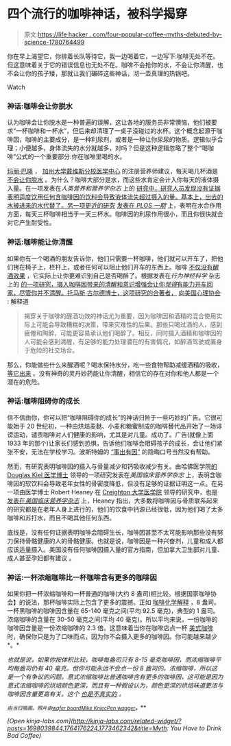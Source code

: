 # 四个流行的咖啡神话，被科学揭穿

> 原文:[https://life hacker . com/four-popular-coffee-myths-debuted-by-science-1780764499](https://lifehacker.com/four-popular-coffee-myths-debunked-by-science-1780764499)

你在早上渴望它，你排着长队等待它，我一边喝着它，一边写下:咖啡无处不在。但这意味着关于它的错误信息也无处不在。咖啡不会抢你的水，不会让你清醒，也不会让你的孩子矮，那就让我们碾碎这些神话，沏一壶真理的热锅吧。

Watch

### 神话:咖啡会让你脱水

认为咖啡会让你脱水是一种普遍的误解，这让各地的服务员非常懊恼，他们被要求“一杯咖啡和一杯水”，但后来却清理了一桌子没碰过的水杯。这个概念起源于咖啡因，咖啡的主要成分，是一种利尿剂，或者是一种让你尿尿的物质。逻辑似乎合理；小便越多，身体流失的水分就越多，对吗？但是这种逻辑忽略了整个“喝咖啡”公式的一个重要部分:你在咖啡里喝的水。

[玛丽·巴隆](http://www.ucdmc.ucdavis.edu/livinghealthy/about-us/our-team.html) ， [加州大学戴维斯分校医学中心](http://www.ucdmc.ucdavis.edu/welcome/index.html) 的注册营养师建议，每天喝几杯酒是 [不会让你脱水](http://www.mensjournal.com/expert-advice/drink-up-9-myths-about-coffee-debunked-20151119) 。为什么？咖啡大部分是水，而这些水肯定会计入你每天的液体摄入量。在一项发表在*人类营养和营养学杂志* 上的 [研究中，研究人员发现没有证据表明适度饮用任何含咖啡因的饮料会导致液体流失超过摄入的量。基本上，出去的水被进来的水代替了。另一项更近的研究](http://www.ncbi.nlm.nih.gov/pubmed/19774754) [发表在 *PLOS 一期*](http://journals.plos.org/plosone/article?id=10.1371/journal.pone.0084154) 上，表明在水合作用方面，每天三杯咖啡相当于一天三杯水。咖啡因的利尿作用很小，而且你很快就会对它产生耐受性。

### 神话:咖啡能让你清醒

如果你有一个喝酒的朋友告诉你，他们只需要一杯咖啡，他们就可以开车了，把他们铐在椅子上，栏杆上，或者任何可以阻止他们开车的东西上。咖啡 [不仅没有醒酒效果](http://lifehacker.com/eight-stubborn-alcohol-myths-debunked-by-science-1589574974) ，它实际上让你更难识别自己是否喝醉了。根据发表在*行为神经科学* 杂志上的 [的一项研究，摄入咖啡因带来的清醒和意识增强会让你*觉得*有能力开车回家，尽管你并不清醒。托马斯·古尔德博士，这项研究的合著者，](http://www.apa.org/pubs/journals/bne/index.aspx) [向美国心理协会](http://www.apa.org/news/press/releases/2009/12/caffeine-alcohol.aspx) :
解释道

> 揭穿关于咖啡的醒酒功效的神话尤为重要，因为咖啡因和酒精的混合使用实际上可能会导致糟糕的决策，带来灾难性的后果。那些只喝过酒的人，感到疲倦和陶醉，可能更容易承认他们喝醉了。相反，同时摄入酒精和咖啡因的人可能会感到清醒，有足够的能力处理潜在的有害情况，如醉酒驾驶或置身于危险的社交场合。

那么，你能做些什么来醒酒呢？喝水保持水分，吃一些食物帮助减缓酒精的吸收， [等它出来](https://lifehacker.com/how-to-get-a-decent-nights-sleep-after-a-night-of-drink-1772869514) 。没有神奇的灵丹妙药能让你清醒，相信它的存在对你和他人都是一个潜在的危险。

### 神话:咖啡阻碍你的成长

信不信由你，你可以把“咖啡阻碍你的成长”的神话归咎于一些巧妙的广告。它很可能始于 20 世纪初，一种由烘焙麦麸、小麦和糖蜜制成的咖啡替代品开始了一场诽谤运动，谴责咖啡对人们健康的影响，尤其是对儿童。成功了。广告(就像上面 1933 年的那个)让家长们感到恐惧，告诉他们咖啡会阻碍孩子的成长，会让他们紧张不安，无法在学校学习。波斯特姆的 [“事出有因”](http://www.americanartarchives.com/poucher_postum_american22oct.jpg) 的隐晦口号当然没有帮助。

然而，有研究表明咖啡因的摄入与骨量减少和钙吸收减少有关。由哈佛医学院[的](http://ajcn.nutrition.org/content/84/4/936.full) [Douglas Kiel 医学博士](http://www.instituteforagingresearch.org/scientists/team-profiles-and-bios/douglas-p-kiel-md-mph) 领导的一项研究发表在*美国临床营养学杂志* 上，表明含咖啡因的软饮料会导致老年女性的骨密度降低，但没有足够的证据证明这一点。在另一项由医学博士 Robert Heaney 在 [Creighton 大学医学院](https://medschool.creighton.edu/) 领导的研究中，也是 [发表在*美国临床营养学杂志*](http://ajcn.nutrition.org/content/74/3/343.long) 上，Heaney 指出，大多数将咖啡因与骨质联系起来的研究都是在老年人身上进行的，他们的饮食中钙源已经很低，因为他们喝了太多咖啡和苏打水，而且不喝其他任何东西。

底线是，没有任何证据表明咖啡会阻碍生长，咖啡因甚至不太可能影响那些没有努力保持骨骼健康的人的骨骼健康。也就是说，咖啡因是一种兴奋剂，儿童和成人都应该适量摄入。美国没有任何咖啡因摄入量的官方指南，但加拿大卫生部对儿童、成人甚至孕妇都有建议 。

### 神话:一杯浓缩咖啡比一杯咖啡含有更多的咖啡因

如果你把一杯浓缩咖啡和一杯普通的咖啡(大约 8 盎司)相比较。根据国家咖啡协会】的说法，那杯咖啡实际上包含了更多的震撼。正如 [咖啡化学解释](https://www.coffeechemistry.com/chemistry/alkaloids/caffeine-content-in-espresso-vs-drip-coffee) ，8 盎司。一杯黑咖啡的咖啡因含量在 65-140 毫克之间(平均 92.5 毫克)，典型的 1 盎司。浓缩咖啡的含量在 30-50 毫克之间(平均 40 毫克)。所以平均来说，一份咖啡的咖啡因含量是一份浓缩咖啡的 2.3 倍。这意味着当你在咖啡店点一杯 [美式咖啡](https://en.wikipedia.org/wiki/Caff%C3%A8_Americano) 时，确保你只是为了口味而点，因为你不会摄入更多的咖啡因。你可能越来越少*。* 

*也就是说，如果你按体积比较，咖啡每盎司只有 8-15 毫克咖啡因，而浓缩咖啡平均每盎司仍有 40 毫克。但你可能永远不会点一份 8 盎司的。浓缩咖啡，所以这是一个有争议的问题。意式浓缩咖啡比普通咖啡含有更多的咖啡因，这可能是因为意式浓缩咖啡的烘焙颜色更深，而且有一种假设认为，颜色更深的烘焙味道更浓与咖啡因含量更高有关。这个 [也是不真实的](https://www.kickinghorsecoffee.com/en/blog/caffeine-myths-dark-vs-light) 。*

*<small>*由当归插画。照片由*</small>[<small>*wafer board*</small>](https://www.flickr.com/photos/waferboard/7417277818/)<small></small>*[<small>*Mike Kniec*</small>](https://www.flickr.com/photos/112923805@N05/21957469378/)<small></small>*[<small>*Pen wagger*</small>](https://www.flickr.com/photos/epw/2863665832/)<small>**。**</small>***

*[Open *kinja-labs.com*](http://kinja-labs.com/related-widget/?posts=1698039844,1764176224,1773462342&title=Myth: You Have to Drink Bad Coffee)*